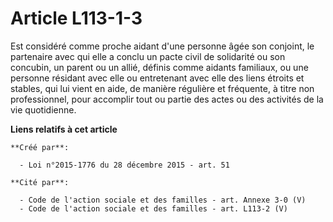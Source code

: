 # Article L113-1-3

Est considéré comme proche aidant d'une personne âgée son conjoint, le partenaire avec qui elle a conclu un pacte civil de
solidarité ou son concubin, un parent ou un allié, définis comme aidants familiaux, ou une personne résidant avec elle ou
entretenant avec elle des liens étroits et stables, qui lui vient en aide, de manière régulière et fréquente, à titre non
professionnel, pour accomplir tout ou partie des actes ou des activités de la vie quotidienne.

**Liens relatifs à cet article**

	**Créé par**:

	  - Loi n°2015-1776 du 28 décembre 2015 - art. 51

	**Cité par**:

	  - Code de l'action sociale et des familles - art. Annexe 3-0 (V)
	  - Code de l'action sociale et des familles - art. L113-2 (V)
